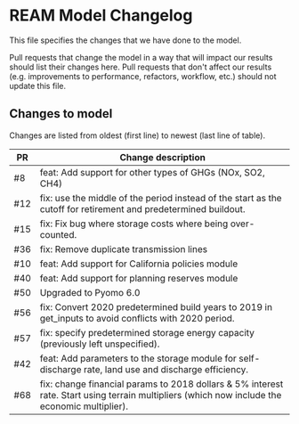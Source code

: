 # REAM Model Changelog

This file specifies the changes that we have done to the model.

Pull requests that change the model in a way that will impact our
results should list their changes here. Pull requests that don't affect our results 
(e.g. improvements to performance, refactors, workflow, etc.) should not
update this file.

## Changes to model

Changes are listed from oldest (first line) to newest (last line of table).

| PR | Change description |
| ---- | -------------------|
| #8 | feat: Add support for other types of GHGs (NOx, SO2, CH4) |
| #12 | fix: use the middle of the period instead of the start as the cutoff for retirement and predetermined buildout. |
| #15 | fix: Fix bug where storage costs where being over-counted. |
| #36 | fix: Remove duplicate transmission lines |
| #10 | feat: Add support for California policies module |
| #40  | feat: Add support for planning reserves module |
| #50 | Upgraded to Pyomo 6.0 |
| #56 | fix: Convert 2020 predetermined build years to 2019 in get_inputs to avoid conflicts with 2020 period. |
| #57 | fix: specify predetermined storage energy capacity (previously left unspecified). |
| #42 | feat: Add parameters to the storage module for self-discharge rate, land use and discharge efficiency. |
| #68 | fix: change financial params to 2018 dollars & 5% interest rate. Start using terrain multipliers (which now include the economic multiplier). |